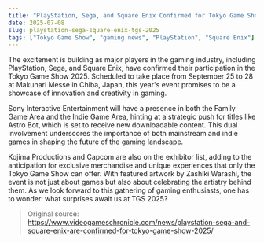 ```yaml
---
title: "PlayStation, Sega, and Square Enix Confirmed for Tokyo Game Show 2025"
date: 2025-07-08
slug: playstation-sega-square-enix-tgs-2025
tags: ["Tokyo Game Show", "gaming news", "PlayStation", "Square Enix"]
---
```


The excitement is building as major players in the gaming industry, including PlayStation, Sega, and Square Enix, have confirmed their participation in the Tokyo Game Show 2025. Scheduled to take place from September 25 to 28 at Makuhari Messe in Chiba, Japan, this year's event promises to be a showcase of innovation and creativity in gaming.

Sony Interactive Entertainment will have a presence in both the Family Game Area and the Indie Game Area, hinting at a strategic push for titles like Astro Bot, which is set to receive new downloadable content. This dual involvement underscores the importance of both mainstream and indie games in shaping the future of the gaming landscape.

Kojima Productions and Capcom are also on the exhibitor list, adding to the anticipation for exclusive merchandise and unique experiences that only the Tokyo Game Show can offer. With featured artwork by Zashiki Warashi, the event is not just about games but also about celebrating the artistry behind them. As we look forward to this gathering of gaming enthusiasts, one has to wonder: what surprises await us at TGS 2025?
> Original source: https://www.videogameschronicle.com/news/playstation-sega-and-square-enix-are-confirmed-for-tokyo-game-show-2025/